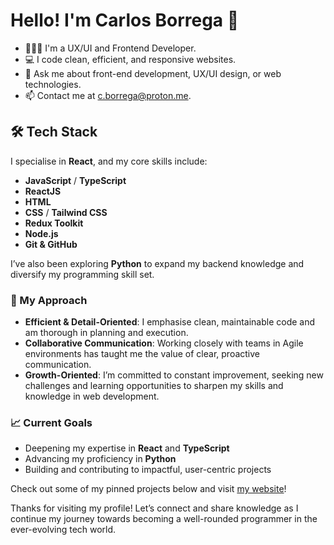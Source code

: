 # Hello! I'm Carlos Borrega 👋

- 👨🏻‍💻 I'm a UX/UI and Frontend Developer.
- 💻 I code clean, efficient, and responsive websites.
- 💬 Ask me about front-end development, UX/UI design, or web technologies.
- 📫 Contact me at [c.borrega@proton.me](mailto:c.borrega@proton.me).

## 🛠 Tech Stack

I specialise in **React**, and my core skills include:
- **JavaScript** / **TypeScript**
- **ReactJS**
- **HTML**
- **CSS** / **Tailwind CSS**
- **Redux Toolkit**
- **Node.js**
- **Git & GitHub**

I’ve also been exploring **Python** to expand my backend knowledge and diversify my programming skill set.

### 🌟 My Approach
- **Efficient & Detail-Oriented**: I emphasise clean, maintainable code and am thorough in planning and execution.
- **Collaborative Communication**: Working closely with teams in Agile environments has taught me the value of clear, proactive communication.
- **Growth-Oriented**: I’m committed to constant improvement, seeking new challenges and learning opportunities to sharpen my skills and knowledge in web development.

### 📈 Current Goals
- Deepening my expertise in **React** and **TypeScript**
- Advancing my proficiency in **Python**
- Building and contributing to impactful, user-centric projects

Check out some of my pinned projects below and visit [my website](https://www.borrega.dev/)!

Thanks for visiting my profile! Let’s connect and share knowledge as I continue my journey towards becoming a well-rounded programmer in the ever-evolving tech world.
